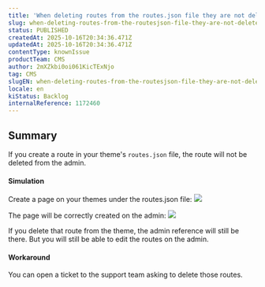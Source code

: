 ```yaml
---
title: 'When deleting routes from the routes.json file they are not deleted from the UI'
slug: when-deleting-routes-from-the-routesjson-file-they-are-not-deleted-from-the-ui
status: PUBLISHED
createdAt: 2025-10-16T20:34:36.471Z
updatedAt: 2025-10-16T20:34:36.471Z
contentType: knownIssue
productTeam: CMS
author: 2mXZkbi0oi061KicTExNjo
tag: CMS
slugEN: when-deleting-routes-from-the-routesjson-file-they-are-not-deleted-from-the-ui
locale: en
kiStatus: Backlog
internalReference: 1172460
---
```


## Summary


If you create a route in your theme's `routes.json` file, the route will not be deleted from the admin.


#### Simulation


Create a page on your themes under the routes.json file:
 ![](https://vtexhelp.zendesk.com/attachments/token/zoljY2X9GZ6NL4wUd10zoranp/?name=image.png)

The page will be correctly created on the admin:
 ![](https://vtexhelp.zendesk.com/attachments/token/n2RP165BLtHwdHRrscu0IwOTo/?name=image.png)

If you delete that route from the theme, the admin reference will still be there. But you will still be able to edit the routes on the admin.


#### Workaround


You can open a ticket to the support team asking to delete those routes.


